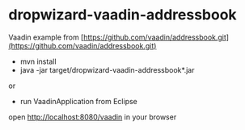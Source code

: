 dropwizard-vaadin-addressbook
=============================

Vaadin example from [https://github.com/vaadin/addressbook.git](https://github.com/vaadin/addressbook.git)

* mvn install
* java -jar target/dropwizard-vaadin-addressbook*.jar

or
* run VaadinApplication from Eclipse

open [http://localhost:8080/vaadin](http://localhost:8080/vaadin) in your browser
